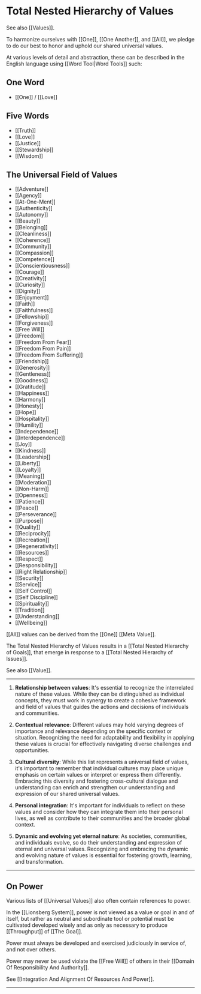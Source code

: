 # Total Nested Hierarchy of Values

See also [[Values]]. 

To harmonize ourselves with [[One]], [[One Another]], and [[All]], we pledge to do our best to honor and uphold our shared universal values. 

At various levels of detail and abstraction, these can be described in the English language using [[Word Tool|Word Tools]] such: 

## One Word

- [[One]] / [[Love]]  

## Five Words

- [[Truth]]  
- [[Love]]  
- [[Justice]]  
- [[Stewardship]]  
- [[Wisdom]]  

## The Universal Field of Values

- [[Adventure]]  
- [[Agency]]  
- [[At-One-Ment]]  
- [[Authenticity]]  
- [[Autonomy]]  
- [[Beauty]]  
- [[Belonging]]  
- [[Cleanliness]]  
- [[Coherence]]  
- [[Community]]  
- [[Compassion]]  
- [[Competence]]  
- [[Conscientiousness]] 
- [[Courage]]  
- [[Creativity]]  
- [[Curiosity]]  
- [[Dignity]]  
- [[Enjoyment]]  
- [[Faith]]  
- [[Faithfulness]]  
- [[Fellowship]]  
- [[Forgiveness]]  
- [[Free Will]]  
- [[Freedom]]  
- [[Freedom From Fear]]  
- [[Freedom From Pain]]  
- [[Freedom From Suffering]]  
- [[Friendship]]  
- [[Generosity]]  
- [[Gentleness]]  
- [[Goodness]]  
- [[Gratitude]]  
- [[Happiness]]  
- [[Harmony]]  
- [[Honesty]]  
- [[Hope]]  
- [[Hospitality]]  
- [[Humility]]  
- [[Independence]]  
- [[Interdependence]]  
- [[Joy]]  
- [[Kindness]]  
- [[Leadership]]  
- [[Liberty]]  
- [[Loyalty]]  
- [[Meaning]]  
- [[Moderation]]  
- [[Non-Harm]]  
- [[Openness]]  
- [[Patience]]  
- [[Peace]]  
- [[Perseverance]]  
- [[Purpose]]  
- [[Quality]]  
- [[Reciprocity]]  
- [[Recreation]]  
- [[Regenerativity]]  
- [[Resources]]  
- [[Respect]]  
- [[Responsibility]]  
- [[Right Relationship]]  
- [[Security]]  
- [[Service]]  
- [[Self Control]]  
- [[Self Discipline]]  
- [[Spirituality]]  
- [[Tradition]]  
- [[Understanding]]  
- [[Wellbeing]]  

[[All]] values can be derived from the [[One]] [[Meta Value]]. 

The Total Nested Hierarchy of Values results in a [[Total Nested Hierarchy of Goals]], that emerge in response to a [[Total Nested Hierarchy of Issues]]. 

See also [[Value]]. 

___
1.  **Relationship between values**: It's essential to recognize the interrelated nature of these values. While they can be distinguished as individual concepts, they must work in synergy to create a cohesive framework and field of values that guides the actions and decisions of individuals and communities.
    
2.  **Contextual relevance**: Different values may hold varying degrees of importance and relevance depending on the specific context or situation. Recognizing the need for adaptability and flexibility in applying these values is crucial for effectively navigating diverse challenges and opportunities.
    
3.  **Cultural diversity**: While this list represents a universal field of values, it's important to remember that individual cultures may place unique emphasis on certain values or interpret or express them differently. Embracing this diversity and fostering cross-cultural dialogue and understanding can enrich and strengthen our understanding and expression of our shared universal values.
    
4.  **Personal integration**: It's important for individuals to reflect on these values and consider how they can integrate them into their personal lives, as well as contribute to their communities and the broader global context.
    
5.  **Dynamic and evolving yet eternal nature**: As societies, communities, and individuals evolve, so do their understanding and expression of eternal and universal values. Recognizing and embracing the dynamic and evolving nature of values is essential for fostering growth, learning, and transformation.
___

## On Power

Various lists of [[Universal Values]] also often contain references to power. 

In the [[Lionsberg System]], power is not viewed as a value or goal in and of itself, but rather as neutral and subordinate tool or potential  must be cultivated developed wisely and as only as necessary to produce [[Throughput]] of [[The Goal]]. 

Power must always be developed and exercised judiciously in service of, and not over others. 

Power may never be used violate the [[Free Will]] of others in their [[Domain Of Responsibility And Authority]].  

See [[Integration And Alignment Of Resources And Power]]. 
____

